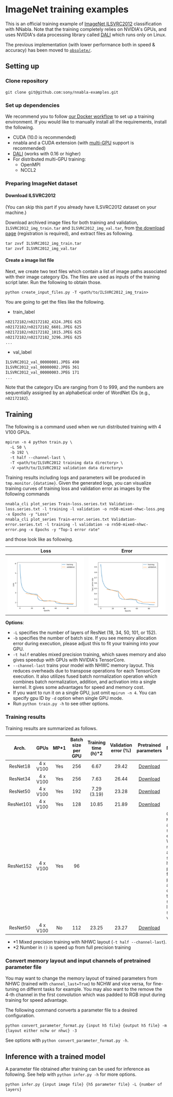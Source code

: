 # ImageNet training examples


This is an official training example of [ImageNet ILSVRC2012](http://www.image-net.org/) classification with NNabla.
Note that the training completely relies on NVIDIA's GPUs, and uses NVIDIA's data processing library called [DALI](https://docs.nvidia.com/deeplearning/sdk/dali-developer-guide/docs/index.html) which runs only on Linux.

The previous implementation (with lower performance both in speed & accuracy) has been moved to [`obsolete/`](./obsolete).

## Setting up

### Clone repository

```shell
git clone git@github.com:sony/nnabla-examples.git
```

### Set up dependencies

We recommend you to follow [our Docker workflow](../doc/docker.md) to set up a training environment.
If you would like to manually install all the requirements, install the following.

* CUDA (10.0 is recommended)
* nnabla and a CUDA extension (with [multi-GPU](https://nnabla.readthedocs.io/en/latest/python/pip_installation_cuda.html#installation-with-multi-gpu-supported) support is recommended)
* [DALI](https://docs.nvidia.com/deeplearning/sdk/dali-developer-guide/docs/index.html) (works with 0.16 or higher)
* For distributed multi-GPU training:
  * OpenMPI
  * NCCL2


### Preparing ImageNet dataset

#### Download ILSVRC2012

(You can skip this part if you already have ILSVRC2012 dataset on your machine.)

Download archived image files for both training and validation, `ILSVRC2012_img_train.tar` and `ILSVRC2012_img_val.tar`, from [the download page](http://image-net.org/download-images) (registration is required), and extract files as following.

```shell
tar zxvf ILSVRC2012_img_train.tar
tar zxvf ILSVRC2012_img_val.tar
```

#### Create a image list file

Next, we create two text files which contain a list of image paths associated with their image category IDs. The files are used as inputs of the training script later. Run the following to obtain those.

```shell
python create_input_files.py -T <path/to/ILSVRC2012_img_train>
```

You are going to get the files like the following.

- train_label
```
n02172182/n02172182_4324.JPEG 625
n02172182/n02172182_6601.JPEG 625
n02172182/n02172182_1015.JPEG 625
n02172182/n02172182_3296.JPEG 625
...
```

- val_label
```
ILSVRC2012_val_00000001.JPEG 490
ILSVRC2012_val_00000002.JPEG 361
ILSVRC2012_val_00000003.JPEG 171
...
```

Note that the category IDs are ranging from 0 to 999, and the numbers are sequentially assigned by an alphabetical order of WordNet IDs (e.g., `n02172182`).

## Training

The following is a command used when we run distributed training with 4 V100 GPUs.

```shell
mpirun -n 4 python train.py \
  -L 50 \
  -b 192 \
  -t half --channel-last \
  -T <path/to/ILSVRC2012 training data directory> \
  -V <path/to/ILSVRC2012 validation data directory>
```

Training results including logs and parameters will be produced in `tmp.monitor.{datatime}`. Given the generated logs, you can visualize training curves of training loss and validation error as images by the following commands

```shell
nnabla_cli plot_series Train-loss.series.txt Validation-loss.series.txt -l training -l validation -o rn50-mixed-nhwc-loss.png -x Epochs -y "Loss"
nnabla_cli plot_series Train-error.series.txt Validation-error.series.txt -l training -l validation -o rn50-mixed-nhwc-error.png -x Epochs -y "Top-1 error rate"
```

and those look like as following.

| Loss | Error |
|:---:|:---:|
| ![Loss](results/rn50-mixed-nhwc-loss.png) | ![Error](results/rn50-mixed-nhwc-error.png) |


**Options**:

* `-L` specifies the number of layers of ResNet (18, 34, 50, 101, or 152).
* `-b` specifies the number of batch size. If you see memory allocation error during execution, please adjust this to fit your training into your GPU.
* `-t half` enables mixed precision training, which saves memory and also gives speedup with GPUs with NVIDIA's TensorCore.
* `--channel-last` trains your model with NHWC memory layout. This reduces overheads due to transpose operations for each TensorCore execution. It also utilizes fused batch normalization operation which combines batch normalization, addition, and activation into a single kernel. It gives some advantages for speed and memory cost.
* If you want to run it on a single GPU, just omit `mpirun -n 4`. You can specify gpu ID by `-d` option when single GPU mode.
* Run `python train.py -h` to see other options.

### Training results

Training results are summarized as follows.

| Arch. | GPUs | MP*1 | Batch size per GPU |Training time (h)*2 | Validation error (%) | Pretrained parameters | Note |
|:---:|:---:|:---:|:---:|:---:|:---:|:---:|:---|
| ResNet18 | 4 x V100 | Yes | 256 | 6.67 | 29.42 | [Download](https://nnabla.org/pretrained-models/nnabla-examples/ilsvrc2012/rn18-nhwc.h5) | |
| ResNet34 | 4 x V100 | Yes | 256 | 7.63 | 26.44 | [Download](https://nnabla.org/pretrained-models/nnabla-examples/ilsvrc2012/rn34-nhwc.h5) | |
| ResNet50 | 4 x V100 | Yes | 192 | 7.29 (3.19) | 23.28 | [Download](https://nnabla.org/pretrained-models/nnabla-examples/ilsvrc2012/rn50-nhwc.h5) | |
| ResNet101 | 4 x V100 | Yes | 128 | 10.85 | 21.89 | [Download](https://nnabla.org/pretrained-models/nnabla-examples/ilsvrc2012/rn101-nhwc.h5) | |
| ResNet152 | 4 x V100 | Yes | 96 | | | | Observed `NaN` loss after several epochs. We may need to adjust some hyper parameters for mixed precision and distributed training such as loss scaling value. |
| ResNet50 | 4 x V100 | No | 112 | 23.25 | 23.27 | [Download](https://nnabla.org/pretrained-models/nnabla-examples/ilsvrc2012/rn50-nchw.h5) | |

* *1 Mixed precision training with NHWC layout  (`-t half --channel-last`).
* *2 Number in `()` is speed up from full precision training

### Convert memory layout and input channels of pretrained parameter file

You may want to change the memory layout of trained parameters from NHWC (trained with `channel_last=True`) to NCHW and vice versa, for fine-tuning on differnt tasks for example.
You may also want to the remove the 4-th channel in the first convolution which was padded to RGB input during training for speed advantage.

The following command converts a parameter file to a desired configuration.

```shell
python convert_parameter_format.py {input h5 file} {output h5 file} -m {layout either nchw or nhwc} -3
```

See options with `python convert_parameter_format.py -h`.


## Inference with a trained model

A parameter file obtained after training can be used for inference as following. See help with `python infer.py -h` for more options.

```shell
python infer.py {input image file} {h5 parameter file} -L {number of layers}
```
